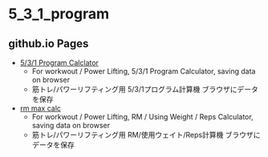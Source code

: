 # 5_3_1_program

## github.io Pages
- [5/3/1 Program Calclator](https://tocci3.github.io/5_3_1_program/)
    - For workwout / Power Lifting, 5/3/1 Program Calculator, saving data on browser
    - 筋トレ/パワーリフティング用 5/3/1プログラム計算機 ブラウザにデータを保存
- [rm max calc](https://tocci3.github.io/5_3_1_program/rm_max.html)
    - For workwout / Power Lifting, RM / Using Weight / Reps Calculator, saving data on browser
    - 筋トレ/パワーリフティング用 RM/使用ウェイト/Reps計算機 ブラウザにデータを保存
